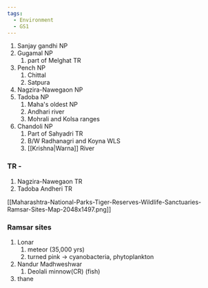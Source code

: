 ```yaml
---
tags:
  - Environment
  - GS1
---
```

1. Sanjay gandhi NP
2. Gugamal NP
	1. part of Melghat TR
3. Pench NP
	1. Chittal
	2. Satpura
4. Nagzira-Nawegaon NP
5. Tadoba NP
	1. Maha's oldest NP
	2. Andhari river
	3. Mohrali and Kolsa ranges
6. Chandoli NP
	1. Part of Sahyadri TR
	2. B/W Radhanagri and Koyna WLS
	3. [[Krishna|Warna]] River

### TR - 
1. Nagzira-Nawegaon TR
2. Tadoba Andheri TR

[[Maharashtra-National-Parks-Tiger-Reserves-Wildlife-Sanctuaries-Ramsar-Sites-Map-2048x1497.png]]

### Ramsar sites
1. Lonar
	1. meteor (35,000 yrs)
	2. turned pink -> cyanobacteria, phytoplankton
2. Nandur Madhweshwar
	1. Deolali minnow(CR) (fish)
3. thane
